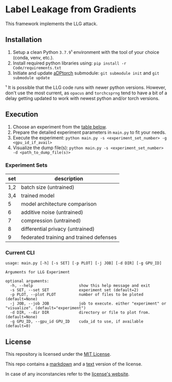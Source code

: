 # Label Leakage from Gradients

This framework implements the LLG attack.

## Installation

1. Setup a clean Python `3.7.9`¹ environment with the tool of your choice (conda, venv, etc.).
2. Install required python libraries using: `pip install -r Code/requirements.txt`
3. Initiate and update [aDPtorch](https://github.com/tklab-tud/aDPtorch) submodule: `git submodule init` and `git submodule update`

¹ It is possible that the LLG code runs with newer python versions. However, don't use the most current, as `opacus` and `torchcsprng` tend to have a bit of a delay getting updated to work with newest python and/or torch versions.

## Execution

1. Choose an experiment from the [table below](#experiment-sets).
2. Prepare the detailed experiment parameters in `main.py` to fit your needs.
3. Execute the experiment:
   `python main.py -s <experiment_set_number> -g <gpu_id_if_avail>`
4. Visualize the dump file(s):
   `python main.py -s <experiment_set_number> -d <path_to_dump_file(s)>`

### Experiment Sets

| set   | description       |
|-------|-------------------|
| 1,2   | batch size (untrained)
| 3,4   | trained model
| 5     | model architecture comparison
| 6     | additive noise (untrained)
| 7     | compression (untrained)
| 8     | differential privacy (untrained)
| 9     | federated training and trained defenses

### Current CLI

```
usage: main.py [-h] [-s SET] [-p PLOT] [-j JOB] [-d DIR] [-g GPU_ID]

Arguments for LLG Experiment

optional arguments:
  -h, --help                    show this help message and exit
  -s SET, --set SET             experiment set (default=2)
  -p PLOT, --plot PLOT          number of files to be ploted (default=None)
  -j JOB, --job JOB             job to execute. either "experiment" or "visualize". (default="experiment")
  -d DIR, --dir DIR             directory or file to plot from. (default=None)
  -g GPU_ID, --gpu_id GPU_ID    cuda_id to use, if available (default=0)
```

## License

This repository is licensed under the [MIT License](LICENSE.md).

This repo contains a [markdown](LICENSE.md) and a [text](license.txt) version of the license.

In case of any inconstancies refer to the [license's website](https://mit-license.org/).
